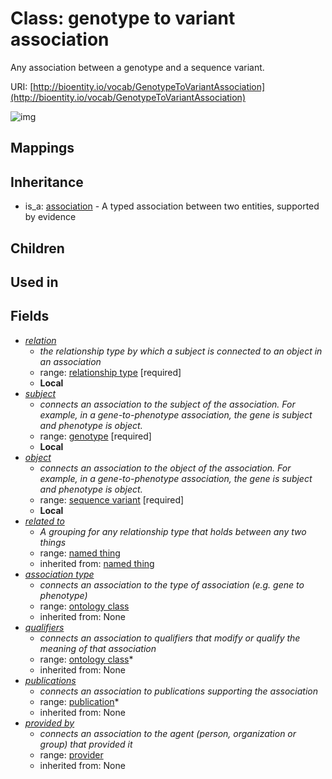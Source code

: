 # Class: genotype to variant association


Any association between a genotype and a sequence variant.

URI: [http://bioentity.io/vocab/GenotypeToVariantAssociation](http://bioentity.io/vocab/GenotypeToVariantAssociation)

![img](http://yuml.me/diagram/nofunky;dir:TB/class/\[Association]^-\[GenotypeToVariantAssociation|id(i):identifier_type%20%3F;name(i):label_type%20%3F;category(i):label_type%20%3F;node_property(i):string%20%3F;iri(i):iri_type%20%3F;full_name(i):label_type%20%3F;description(i):narrative_text%20%3F;systematic_synonym(i):label_type%20%3F;negated(i):boolean%20%3F;association_slot(i):string%20%3F],%20\[GenotypeToVariantAssociation]-%20related%20to(i)%20%3F>\[NamedThing],%20\[GenotypeToVariantAssociation]-%20association%20type(i)%20%3F>\[OntologyClass],%20\[GenotypeToVariantAssociation]-%20qualifiers(i)%20*>\[OntologyClass],%20\[GenotypeToVariantAssociation]-%20publications(i)%20*>\[Publication],%20\[GenotypeToVariantAssociation]-%20provided%20by(i)%20%3F>\[Provider],%20\[GenotypeToVariantAssociation]-%20relation>\[RelationshipType],%20\[GenotypeToVariantAssociation]-%20subject>\[Genotype],%20\[GenotypeToVariantAssociation]-%20object>\[SequenceVariant])
## Mappings

## Inheritance

 *  is_a: [association](Association.md) - A typed association between two entities, supported by evidence
## Children

## Used in

## Fields

 * _[relation](relation.md)_
    * _the relationship type by which a subject is connected to an object in an association_
    * range: [relationship type](RelationshipType.md) [required]
    * __Local__
 * _[subject](subject.md)_
    * _connects an association to the subject of the association. For example, in a gene-to-phenotype association, the gene is subject and phenotype is object._
    * range: [genotype](Genotype.md) [required]
    * __Local__
 * _[object](object.md)_
    * _connects an association to the object of the association. For example, in a gene-to-phenotype association, the gene is subject and phenotype is object._
    * range: [sequence variant](SequenceVariant.md) [required]
    * __Local__
 * _[related to](related_to.md)_
    * _A grouping for any relationship type that holds between any two things_
    * range: [named thing](NamedThing.md)
    * inherited from: [named thing](NamedThing.md)
 * _[association type](association_type.md)_
    * _connects an association to the type of association (e.g. gene to phenotype)_
    * range: [ontology class](OntologyClass.md)
    * inherited from: None
 * _[qualifiers](qualifiers.md)_
    * _connects an association to qualifiers that modify or qualify the meaning of that association_
    * range: [ontology class](OntologyClass.md)*
    * inherited from: None
 * _[publications](publications.md)_
    * _connects an association to publications supporting the association_
    * range: [publication](Publication.md)*
    * inherited from: None
 * _[provided by](provided_by.md)_
    * _connects an association to the agent (person, organization or group) that provided it_
    * range: [provider](Provider.md)
    * inherited from: None
